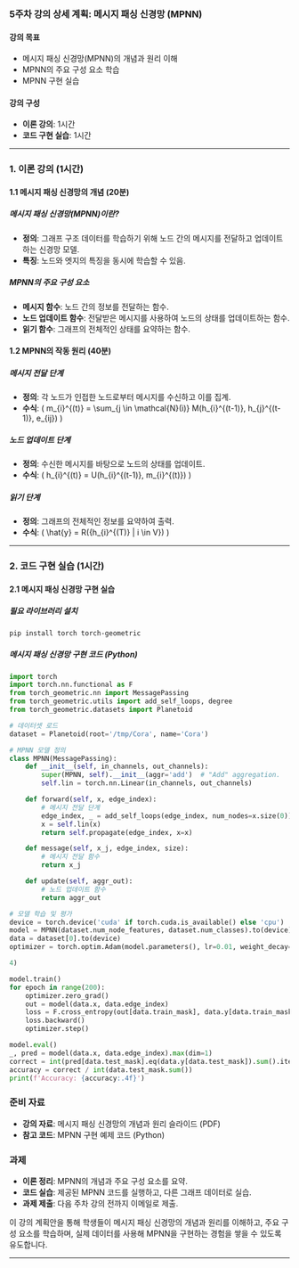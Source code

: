 ### 5주차 강의 상세 계획: 메시지 패싱 신경망 (MPNN)

#### 강의 목표
- 메시지 패싱 신경망(MPNN)의 개념과 원리 이해
- MPNN의 주요 구성 요소 학습
- MPNN 구현 실습

#### 강의 구성
- **이론 강의**: 1시간
- **코드 구현 실습**: 1시간

---

### 1. 이론 강의 (1시간)

#### 1.1 메시지 패싱 신경망의 개념 (20분)

##### 메시지 패싱 신경망(MPNN)이란?
- **정의**: 그래프 구조 데이터를 학습하기 위해 노드 간의 메시지를 전달하고 업데이트하는 신경망 모델.
- **특징**: 노드와 엣지의 특징을 동시에 학습할 수 있음.

##### MPNN의 주요 구성 요소
- **메시지 함수**: 노드 간의 정보를 전달하는 함수.
- **노드 업데이트 함수**: 전달받은 메시지를 사용하여 노드의 상태를 업데이트하는 함수.
- **읽기 함수**: 그래프의 전체적인 상태를 요약하는 함수.

#### 1.2 MPNN의 작동 원리 (40분)

##### 메시지 전달 단계
- **정의**: 각 노드가 인접한 노드로부터 메시지를 수신하고 이를 집계.
- **수식**: \( m_{i}^{(t)} = \sum_{j \in \mathcal{N}(i)} M(h_{i}^{(t-1)}, h_{j}^{(t-1)}, e_{ij}) \)

##### 노드 업데이트 단계
- **정의**: 수신한 메시지를 바탕으로 노드의 상태를 업데이트.
- **수식**: \( h_{i}^{(t)} = U(h_{i}^{(t-1)}, m_{i}^{(t)}) \)

##### 읽기 단계
- **정의**: 그래프의 전체적인 정보를 요약하여 출력.
- **수식**: \( \hat{y} = R(\{h_{i}^{(T)} | i \in V\}) \)

---

### 2. 코드 구현 실습 (1시간)

#### 2.1 메시지 패싱 신경망 구현 실습

##### 필요 라이브러리 설치
```bash
pip install torch torch-geometric
```

##### 메시지 패싱 신경망 구현 코드 (Python)
```python
import torch
import torch.nn.functional as F
from torch_geometric.nn import MessagePassing
from torch_geometric.utils import add_self_loops, degree
from torch_geometric.datasets import Planetoid

# 데이터셋 로드
dataset = Planetoid(root='/tmp/Cora', name='Cora')

# MPNN 모델 정의
class MPNN(MessagePassing):
    def __init__(self, in_channels, out_channels):
        super(MPNN, self).__init__(aggr='add')  # "Add" aggregation.
        self.lin = torch.nn.Linear(in_channels, out_channels)

    def forward(self, x, edge_index):
        # 메시지 전달 단계
        edge_index, _ = add_self_loops(edge_index, num_nodes=x.size(0))
        x = self.lin(x)
        return self.propagate(edge_index, x=x)

    def message(self, x_j, edge_index, size):
        # 메시지 전달 함수
        return x_j

    def update(self, aggr_out):
        # 노드 업데이트 함수
        return aggr_out

# 모델 학습 및 평가
device = torch.device('cuda' if torch.cuda.is_available() else 'cpu')
model = MPNN(dataset.num_node_features, dataset.num_classes).to(device)
data = dataset[0].to(device)
optimizer = torch.optim.Adam(model.parameters(), lr=0.01, weight_decay=5e-

4)

model.train()
for epoch in range(200):
    optimizer.zero_grad()
    out = model(data.x, data.edge_index)
    loss = F.cross_entropy(out[data.train_mask], data.y[data.train_mask])
    loss.backward()
    optimizer.step()

model.eval()
_, pred = model(data.x, data.edge_index).max(dim=1)
correct = int(pred[data.test_mask].eq(data.y[data.test_mask]).sum().item())
accuracy = correct / int(data.test_mask.sum())
print(f'Accuracy: {accuracy:.4f}')
```

### 준비 자료
- **강의 자료**: 메시지 패싱 신경망의 개념과 원리 슬라이드 (PDF)
- **참고 코드**: MPNN 구현 예제 코드 (Python)

### 과제
- **이론 정리**: MPNN의 개념과 주요 구성 요소를 요약.
- **코드 실습**: 제공된 MPNN 코드를 실행하고, 다른 그래프 데이터로 실습.
- **과제 제출**: 다음 주차 강의 전까지 이메일로 제출.

이 강의 계획안을 통해 학생들이 메시지 패싱 신경망의 개념과 원리를 이해하고, 주요 구성 요소를 학습하며, 실제 데이터를 사용해 MPNN을 구현하는 경험을 쌓을 수 있도록 유도합니다.

---
